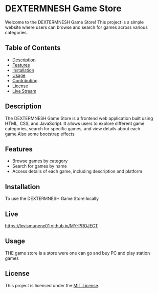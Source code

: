 # DEXTERMNESH Game Store

Welcome to the DEXTERMNESH Game Store! This project is a simple website where users can browse and search for games across various categories.

## Table of Contents

- [Description](#description)
- [Features](#features)
- [Installation](#installation)
- [Usage](#usage)
- [Contributing](#contributing)
- [License](#license)
- [Live Stream](#Live) 

## Description

The DEXTERMNESH Game Store is a frontend web application built using HTML, CSS, and JavaScript. It allows users to explore different game categories, search for specific games, and view details about each game.Also some bootstrap effects 

## Features

- Browse games by category
- Search for games by name
- Access details of each game, including description and platform

## Installation

To use the DEXTERMNESH Game Store locally

## Live
https://levismunene01.github.io/MY-PROJECT

## Usage
THE game store is a store were one can go and buy PC and play station games

## License
This project is licensed under the [MIT License](LICENSE).
